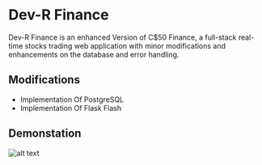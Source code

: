 # Dev-R Finance
Dev-R Finance is an enhanced Version of C$50 Finance, a full-stack real-time stocks trading web application with minor modifications and enhancements on the database and error handling.
## Modifications
- Implementation Of PostgreSQL
- Implementation Of Flask Flash
## Demonstation
![alt text](https://dev-r.github.io/static-portfolio/projects/dev-r.gif?raw=true)
